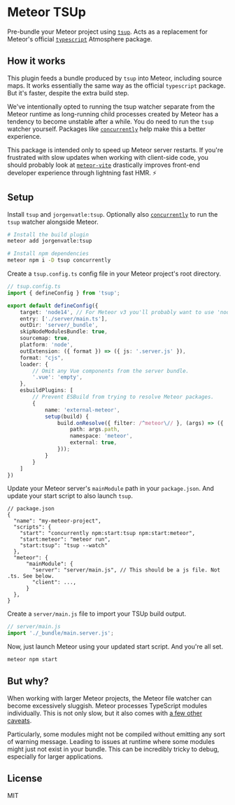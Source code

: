 # Meteor TSUp
Pre-bundle your Meteor project using [`tsup`](https://github.com/egoist/tsup#tsup). Acts as a replacement for Meteor's
official [`typescript`](https://guide.meteor.com/build-tool#typescript) Atmosphere package.

## How it works
This plugin feeds a bundle produced by `tsup` into Meteor, including source maps. It works essentially the same way as
the official `typescript` package. But it's faster, despite the extra build step.

We've intentionally opted to running the tsup watcher separate from the Meteor runtime as long-running child processes
created by Meteor has a tendency to become unstable after a while. You do need to run the `tsup` watcher yourself.
Packages like [`concurrently`](https://github.com/open-cli-tools/concurrently) help make this a better experience.

This package is intended only to speed up Meteor server restarts. If you're frustrated with slow updates when working
with client-side code, you should probably look at [`meteor-vite`](https://github.com/JorgenVatle/meteor-vite) 
drastically improves front-end developer experience through lightning fast HMR. ⚡ 

## Setup
Install `tsup` and `jorgenvatle:tsup`. Optionally also [`concurrently`](https://github.com/open-cli-tools/concurrently)
to run the `tsup` watcher alongside Meteor.

```sh
# Install the build plugin
meteor add jorgenvatle:tsup

# Install npm dependencies
meteor npm i -D tsup concurrently
```

Create a `tsup.config.ts` config file in your Meteor project's root directory. 
```ts
// tsup.config.ts
import { defineConfig } from 'tsup';

export default defineConfig({
    target: 'node14', // For Meteor v3 you'll probably want to use 'node21'
    entry: ['./server/main.ts'],
    outDir: 'server/_bundle',
    skipNodeModulesBundle: true,
    sourcemap: true,
    platform: 'node',
    outExtension: ({ format }) => ({ js: '.server.js' }),
    format: "cjs",
    loader: {
        // Omit any Vue components from the server bundle.
        '.vue': 'empty',
    },
    esbuildPlugins: [
        // Prevent ESBuild from trying to resolve Meteor packages.
        {
            name: 'external-meteor',
            setup(build) {
                build.onResolve({ filter: /^meteor\// }, (args) => ({
                    path: args.path,
                    namespace: 'meteor',
                    external: true,
                }));
            }
        }
    ]
})
```

Update your Meteor server's `mainModule` path in your `package.json`. And update your start script to also launch `tsup`.
```json5
// package.json
{
  "name": "my-meteor-project",
  "scripts": {
    "start": "concurrently npm:start:tsup npm:start:meteor",
    "start:meteor": "meteor run",
    "start:tsup": "tsup --watch"
  },
  "meteor": {
      "mainModule": {
        "server": "server/main.js", // This should be a js file. Not .ts. See below.
        "client": ...,
      }
  },
}
```

Create a `server/main.js` file to import your TSUp build output.

```js
// server/main.js
import './_bundle/main.server.js';
```

Now, just launch Meteor using your updated start script. And you're all set.
```sh
meteor npm start
```

## But why?
When working with larger Meteor projects, the Meteor file watcher can become excessively sluggish. Meteor processes
TypeScript modules individually. This is not only slow, but it also comes with 
[a few other caveats](https://github.com/meteor/meteor/tree/devel/packages/typescript#supported-typescript-features).

Particularly, some modules might not be compiled without emitting any sort of warning message. Leading to issues at 
runtime where some modules might just not exist in your bundle. This can be incredibly tricky to debug, especially for
larger applications.

## License
MIT
